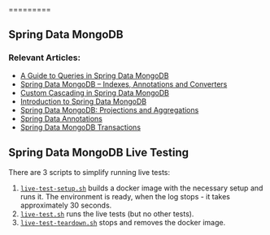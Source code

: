 =========

## Spring Data MongoDB


### Relevant Articles: 
- [A Guide to Queries in Spring Data MongoDB](http://www.baeldung.com/queries-in-spring-data-mongodb)
- [Spring Data MongoDB – Indexes, Annotations and Converters](http://www.baeldung.com/spring-data-mongodb-index-annotations-converter)
- [Custom Cascading in Spring Data MongoDB](http://www.baeldung.com/cascading-with-dbref-and-lifecycle-events-in-spring-data-mongodb)
- [Introduction to Spring Data MongoDB](http://www.baeldung.com/spring-data-mongodb-tutorial)
- [Spring Data MongoDB: Projections and Aggregations](http://www.baeldung.com/spring-data-mongodb-projections-aggregations)
- [Spring Data Annotations](http://www.baeldung.com/spring-data-annotations)
- [Spring Data MongoDB Transactions](https://www.baeldung.com/spring-data-mongodb-transactions)

## Spring Data MongoDB Live Testing


There are 3 scripts to simplify running live tests:
1. [`live-test-setup.sh`](src/live-test/resources/live-test-setup.sh) builds a docker image with the necessary setup and runs it. The environment is ready, when the log stops - it takes approximately 30 seconds.
2. [`live-test.sh`](src/live-test/resources/live-test.sh) runs the live tests (but no other tests).
3. [`live-test-teardown.sh`](src/live-test/resources/live-test-teardown.sh) stops and removes the docker image.
